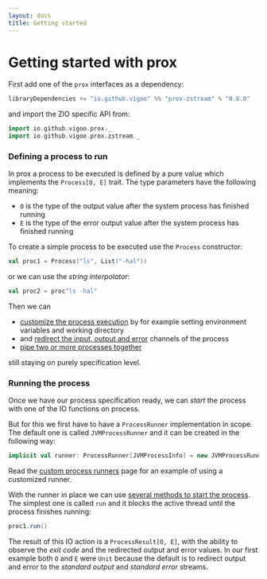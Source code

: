 ```yaml
---
layout: docs
title: Getting started
---
```


# Getting started with prox

First add one of the `prox` interfaces as a dependency:

```sbt
libraryDependencies += "io.github.vigoo" %% "prox-zstream" % "0.6.0"
```

and import the ZIO specific API from: 

```scala mdoc
import io.github.vigoo.prox._
import io.github.vigoo.prox.zstream._
``` 

### Defining a process to run
In prox a process to be executed is defined by a pure value which implements the `Process[O, E]` trait.
The type parameters have the following meaning:

- `O` is the type of the output value after the system process has finished running
- `E` is the type of the error output value after the system process has finished running
  
To create a simple process to be executed use the `Process` constructor:

```scala mdoc
val proc1 = Process("ls", List("-hal"))
```

or we can use the _string interpolator_:

```scala mdoc
val proc2 = proc"ls -hal"
```

Then we can
- [customize the process execution](customize) by for example setting environment variables and working directory
- and [redirect the input, output and error](redirection) channels of the process
- [pipe two or more processes together](processgroups) 

still staying on purely specification level.

### Running the process

Once we have our process specification ready, we can _start_ the process with one of the
IO functions on process.

But for this we first have to have a `ProcessRunner` implementation in scope. The default 
one is called `JVMProcessRunner` and it can be created in the following way:

```scala mdoc:silent
implicit val runner: ProcessRunner[JVMProcessInfo] = new JVMProcessRunner 
```

Read the [custom process runners](custom-runners) page for an example of using a customized runner.

With the runner in place we can use [several methods to start the process](running). 
The simplest one is called `run` and it blocks the active thread until the process finishes
running:

```scala mdoc
proc1.run()
```

The result of this IO action is a `ProcessResult[O, E]`, with the ability to observe the 
_exit code_ and the redirected output and error values. In our first example both `O` and
`E` were `Unit` because the default is to redirect output and error to the _standard output_ and
_standard error_ streams.
